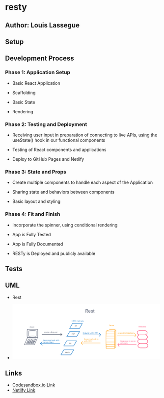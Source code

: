 # resty

## Author: Louis Lassegue

## Setup

## Development Process

### Phase 1: Application Setup
- Basic React Application

- Scaffolding

- Basic State

- Rendering

### Phase 2: Testing and Deployment
- Receiving user input in preparation of connecting to live APIs, using the useState() hook in our functional components

- Testing of React components and applications

- Deploy to GitHub Pages and Netlify

### Phase 3: State and Props
- Create multiple components to handle each aspect of the Application

- Sharing state and behaviors between components

- Basic layout and styling

### Phase 4: Fit and Finish
- Incorporate the spinner, using conditional rendering

- App is Fully Tested

- App is Fully Documented

- RESTy is Deployed and publicly available


## Tests

## UML

- Rest

- ![Rest UML](./assets/Resty.png)

## Links

- [Codesandbox.io Link](https://qbnvp.csb.app/)
- [Netlify Link](https://amazing-bassi-ad1b1b.netlify.app/)
